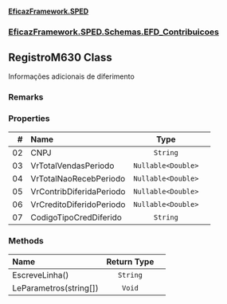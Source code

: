 #### [EficazFramework.SPED](EficazFrameworkSPED.md 'EficazFramework SPED')
### [EficazFramework.SPED.Schemas.EFD_Contribuicoes](EficazFramework.SPED.Schemas.EFD_Contribuicoes.md 'EficazFramework.SPED.Schemas.EFD_Contribuicoes')

## RegistroM630 Class

Informações adicionais de diferimento

### Remarks
### Properties

| # | Name | Type | |
| ---: | :--- | :---: | :--- |
| 02 | CNPJ | `String` |  |
| 03 | VrTotalVendasPeriodo | `Nullable<Double>` |  |
| 04 | VrTotalNaoRecebPeriodo | `Nullable<Double>` |  |
| 05 | VrContribDiferidaPeriodo | `Nullable<Double>` |  |
| 06 | VrCreditoDiferidoPeriodo | `Nullable<Double>` |  |
| 07 | CodigoTipoCredDiferido | `String` |  |
### Methods

| Name | Return Type | |
| :--- | :---: | :--- |
| EscreveLinha() | `String` |  |
| LeParametros(string[]) | `Void` |  |
